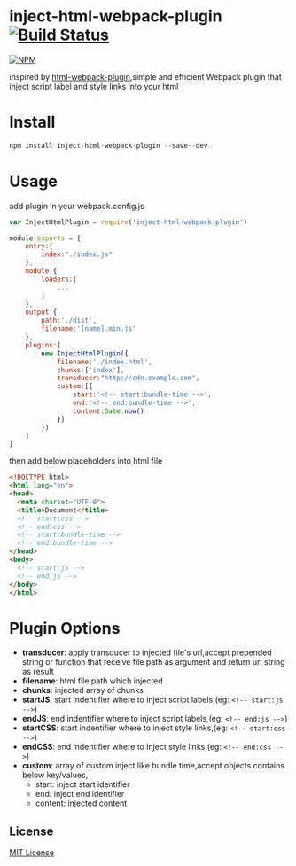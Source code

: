 inject-html-webpack-plugin 
[![Build Status](https://travis-ci.org/ali322/inject-html-webpack-plugin.svg?branch=master)](https://travis-ci.org/ali322/inject-html-webpack-plugin)
===
[![NPM](https://nodei.co/npm/inject-html-webpack-plugin.png?downloads=true&downloadRank=true&stars=true)](https://nodei.co/npm/inject-html-webpack-plugin/)

inspired by [html-webpack-plugin](https://github.com/ampedandwired/html-webpack-plugin),simple and efficient Webpack plugin that inject script label and style links into your html

Install
===

```javascript
npm install inject-html-webpack-plugin --save--dev
```

Usage
===

add plugin in your webpack.config.js

```javascript
var InjectHtmlPlugin = require('inject-html-webpack-plugin')

module.exports = {
    entry:{
        index:"./index.js"
    },
    module:{
        loaders:[
            ...
        ]
    },
    output:{
        path:'./dist',
        filename:'[name].min.js'
    },
    plugins:[
        new InjectHtmlPlugin({
            filename:'./index.html',
            chunks:['index'],
            transducer:"http://cdn.example.com",
            custom:[{
                start:'<!-- start:bundle-time -->',
                end:'<!-- end:bundle-time -->',
                content:Date.now()
            }]
        })
    ]
}
```

then add below placeholders into html file

```html
<!DOCTYPE html>
<html lang="en">
<head>
  <meta charset="UTF-8">
  <title>Document</title>
  <!-- start:css -->
  <!-- end:css -->
  <!-- start:bundle-time -->
  <!-- end:bundle-time -->
</head>
<body>
  <!-- start:js -->
  <!-- end:js -->
</body>
</html>
```

Plugin Options
===

- **transducer**: apply transducer to injected file's url,accept prepended string or function that receive file path as argument and return url string as result
- **filename**: html file path which injected 
- **chunks**: injected array of chunks
- **startJS**: start indentifier where to inject script labels,(eg: `<!-- start:js -->`)
- **endJS**: end indentifier where to inject script labels,(eg: `<!-- end:js -->`)
- **startCSS**: start indentifier where to inject style links,(eg: `<!-- start:css -->`)
- **endCSS**: end indentifier where to inject style links,(eg: `<!-- end:css -->`)
- **custom**: array of custom inject,like bundle time,accept objects contains below key/values,
    + start: inject start identifier
    + end: inject end identifier
    + content: injected content

## License

[MIT License](http://en.wikipedia.org/wiki/MIT_License)
